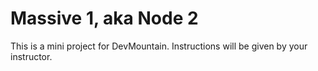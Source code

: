 # Massive 1, aka Node 2

This is a mini project for DevMountain. Instructions will be given by your instructor.
